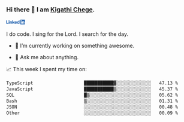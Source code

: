 ### Hi there 👋 I am [Kigathi Chege](https://www.google.com/search?q=kigathi+chege).

<!-- [![LinkedIn](/Linkedin-logo-png.png)]([link to your URL](https://www.linkedin.com/in/kigathi/)) -->

[<img alt="alt_text" width="50px" src="Linkedin-logo-png.png" />](https://www.linkedin.com/in/kigathi/)

I do code.
I sing for the Lord.
I search for the day.

<!-- Glad to see you here!  -->
<!-- 
${kigathi-chege}.${your.repo.id}
![visitors](https://visitor-badge.glitch.me/badge?page_id=page.id) 
-->

<!--
**kigathi-chege/kigathi-chege** is a ✨ _special_ ✨ repository because its `README.md` (this file) appears on your GitHub profile.

Here are some ideas to get you started:
-->

- 🔭 I’m currently working on something awesome.
<!--
- 🌱 I’m currently learning SpringBoot.
- 👯 I’m looking to collaborate on a Django project.
- 🤔 I’m looking for help with payment schemes.
-->
- 💬 Ask me about anything.
<!--
- 📫 How to reach me: [Gmail](mailto:chegekigathi@gmail.com)
- ⚡ Fun fact: I am a Priest ✝️
-->

<!-- 
📊️ My Github stats

<img height="180em" src="https://github-readme-stats.vercel.app/api?username=kigathi-chege&show_icons=true&hide_border=true&&count_private=true&include_all_commits=true" />
-->

📈️ This week I spent my time on:

<!--START_SECTION:waka-->

```text
TypeScript                   ███████████▓░░░░░░░░░░░░░   47.13 %
JavaScript                   ███████████▒░░░░░░░░░░░░░   45.37 %
SQL                          █▒░░░░░░░░░░░░░░░░░░░░░░░   05.62 %
Bash                         ▒░░░░░░░░░░░░░░░░░░░░░░░░   01.31 %
JSON                         ░░░░░░░░░░░░░░░░░░░░░░░░░   00.48 %
Other                        ░░░░░░░░░░░░░░░░░░░░░░░░░   00.09 %
```

<!--END_SECTION:waka-->
